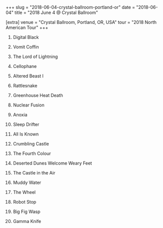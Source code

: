 +++
slug = "2018-06-04-crystal-ballroom-portland-or"
date = "2018-06-04"
title = "2018 June 4 @ Crystal Ballroom"

[extra]
venue = "Crystal Ballroom, Portland, OR, USA"
tour = "2018 North American Tour"
+++


 1. Digital Black

 2. Vomit Coffin

 3. The Lord of Lightning

 4. Cellophane

 5. Altered Beast I

 6. Rattlesnake

 7. Greenhouse Heat Death

 8. Nuclear Fusion

 9. Anoxia

10. Sleep Drifter

11. All Is Known

12. Crumbling Castle

13. The Fourth Colour

14. Deserted Dunes Welcome Weary Feet

15. The Castle in the Air

16. Muddy Water

17. The Wheel

18. Robot Stop

19. Big Fig Wasp

20. Gamma Knife


